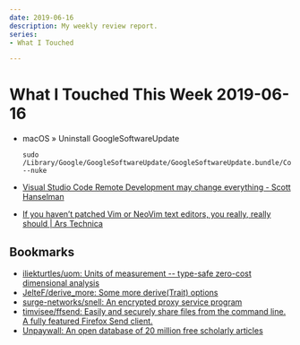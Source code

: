 ```yaml
---
date: 2019-06-16
description: My weekly review report.
series:
- What I Touched

---
```


# What I Touched This Week 2019-06-16


* macOS » Uninstall GoogleSoftwareUpdate

    ```
    sudo /Library/Google/GoogleSoftwareUpdate/GoogleSoftwareUpdate.bundle/Contents/Resources/GoogleSoftwareUpdateAgent.app/Contents/Resources/ksinstall --nuke
    ```

* [Visual Studio Code Remote Development may change everything - Scott Hanselman](https://www.hanselman.com/blog/VisualStudioCodeRemoteDevelopmentMayChangeEverything.aspx)
* [If you haven’t patched Vim or NeoVim text editors, you really, really should | Ars Technica](https://arstechnica.com/information-technology/2019/06/if-you-havent-patched-vim-or-neovim-text-editors-you-really-really-should/)

## Bookmarks

* [iliekturtles/uom: Units of measurement -- type-safe zero-cost dimensional analysis](https://github.com/iliekturtles/uom)
* [JelteF/derive\_more: Some more derive(Trait) options](https://github.com/JelteF/derive_more)
* [surge-networks/snell: An encrypted proxy service program](https://github.com/surge-networks/snell)
* [timvisee/ffsend: Easily and securely share files from the command line. A fully featured Firefox Send client.](https://github.com/timvisee/ffsend)
* [Unpaywall: An open database of 20 million free scholarly articles](https://unpaywall.org/)

